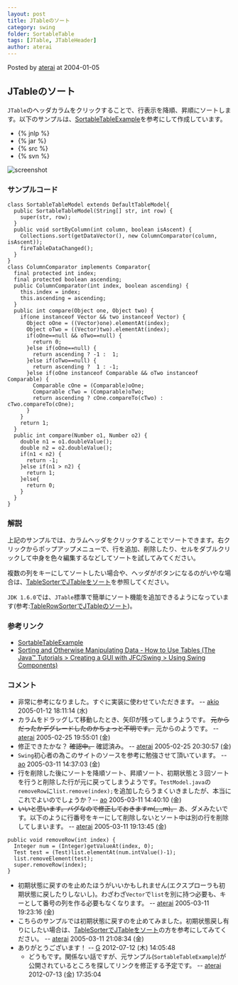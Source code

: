 ```yaml
---
layout: post
title: JTableのソート
category: swing
folder: SortableTable
tags: [JTable, JTableHeader]
author: aterai
---
```


Posted by [aterai](http://terai.xrea.jp/aterai.html) at 2004-01-05

## JTableのソート
`JTable`のヘッダカラムをクリックすることで、行表示を降順、昇順にソートします。以下のサンプルは、[SortableTableExample](http://www.crionics.com/products/opensource/faq/swing_ex/JTableExamples5.html)を参考にして作成しています。

- {% jnlp %}
- {% jar %}
- {% src %}
- {% svn %}

<!-- dummy comment line for breaking list -->

![screenshot](https://lh5.googleusercontent.com/_9Z4BYR88imo/TQTTXXYDR5I/AAAAAAAAAkQ/DeBHN6piDhQ/s800/SortableTable.png)

### サンプルコード
<pre class="prettyprint"><code>class SortableTableModel extends DefaultTableModel{
  public SortableTableModel(String[] str, int row) {
    super(str, row);
  }
  public void sortByColumn(int column, boolean isAscent) {
    Collections.sort(getDataVector(), new ColumnComparator(column, isAscent));
    fireTableDataChanged();
  }
}
class ColumnComparator implements Comparator{
  final protected int index;
  final protected boolean ascending;
  public ColumnComparator(int index, boolean ascending) {
    this.index = index;
    this.ascending = ascending;
  }
  public int compare(Object one, Object two) {
    if(one instanceof Vector &amp;&amp; two instanceof Vector) {
      Object oOne = ((Vector)one).elementAt(index);
      Object oTwo = ((Vector)two).elementAt(index);
      if(oOne==null &amp;&amp; oTwo==null) {
        return 0;
      }else if(oOne==null) {
        return ascending ? -1 :  1;
      }else if(oTwo==null) {
        return ascending ?  1 : -1;
      }else if(oOne instanceof Comparable &amp;&amp; oTwo instanceof Comparable) {
        Comparable cOne = (Comparable)oOne;
        Comparable cTwo = (Comparable)oTwo;
        return ascending ? cOne.compareTo(cTwo) : cTwo.compareTo(cOne);
      }
    }
    return 1;
  }
  public int compare(Number o1, Number o2) {
    double n1 = o1.doubleValue();
    double n2 = o2.doubleValue();
    if(n1 &lt; n2) {
      return -1;
    }else if(n1 &gt; n2) {
      return 1;
    }else{
      return 0;
    }
  }
}
</code></pre>

### 解説
上記のサンプルでは、カラムヘッダをクリックすることでソートできます。右クリックからポップアップメニューで、行を追加、削除したり、セルをダブルクリックして中身を色々編集するなどしてソートを試してみてください。

複数の列をキーにしてソートしたい場合や、ヘッダがボタンになるのがいやな場合は、[TableSorterでJTableをソート](http://terai.xrea.jp/Swing/TableSorter.html)を参照してください。

`JDK 1.6.0`では、`JTable`標準で簡単にソート機能を追加できるようになっています(参考:[TableRowSorterでJTableのソート](http://terai.xrea.jp/Swing/TableRowSorter.html))。

### 参考リンク
- [SortableTableExample](http://www.crionics.com/products/opensource/faq/swing_ex/JTableExamples5.html)
- [Sorting and Otherwise Manipulating Data - How to Use Tables (The Java™ Tutorials > Creating a GUI with JFC/Swing > Using Swing Components)](http://docs.oracle.com/javase/tutorial/uiswing/components/table.html#sorting)

<!-- dummy comment line for breaking list -->

### コメント
- 非常に参考になりました。すぐに実装に使わせていただきます。 -- [akio](http://terai.xrea.jp/akio.html) 2005-01-12 18:11:14 (水)
- カラムをドラッグして移動したとき、矢印が残ってしまうようです。 ~~元からだったかデグレードしたのかちょっと不明です。~~ 元からのようです。 -- [aterai](http://terai.xrea.jp/aterai.html) 2005-02-25 19:55:01 (金)
- 修正できたかな？ ~~確認中。~~ 確認済み。 -- [aterai](http://terai.xrea.jp/aterai.html) 2005-02-25 20:30:57 (金)
- `Swing`初心者の為このサイトのソースを参考に勉強させて頂いています。 -- [ao](http://terai.xrea.jp/ao.html) 2005-03-11 14:37:03 (金)
- 行を削除した後にソートを降順ソート、昇順ソート、初期状態と３回ソートを行うと削除した行が元に戻ってしまうようです。`TestModel.java`の`removeRow`に`list.remove(index);`を追加したらうまくいきましたが、本当にこれでよいのでしょうか？-- [ao](http://terai.xrea.jp/ao.html) 2005-03-11 14:40:10 (金)
- ~~いいと思います。バグなので修正しておきますm(_ _m)。~~ あ、ダメみたいです。以下のように行番号をキーにして削除しないとソート中は別の行を削除してしまいます。 -- [aterai](http://terai.xrea.jp/aterai.html) 2005-03-11 19:13:45 (金)

<!-- dummy comment line for breaking list -->

<pre class="prettyprint"><code>public void removeRow(int index) {
  Integer num = (Integer)getValueAt(index, 0);
  Test test = (Test)list.elementAt(num.intValue()-1);
  list.removeElement(test);
  super.removeRow(index);
}
</code></pre>

- 初期状態に戻すのを止めたほうがいいかもしれません(エクスプローラも初期状態に戻したりしないし)。わざわざ`Vector`で`list`を別に持つ必要も、キーとして番号の列を作る必要もなくなります。 -- [aterai](http://terai.xrea.jp/aterai.html) 2005-03-11 19:23:16 (金)
- こちらのサンプルでは初期状態に戻すのを止めてみました。初期状態戻し有りにしたい場合は、[TableSorterでJTableをソート](http://terai.xrea.jp/Swing/TableSorter.html)の方を参考にしてみてください。 -- [aterai](http://terai.xrea.jp/aterai.html) 2005-03-11 21:08:34 (金)
- ありがとうございます！ -- [G](http://terai.xrea.jp/G.html) 2012-07-12 (木) 14:05:48
    - どうもです。関係ない話ですが、元サンプル(`SortableTableExample`)が公開されているところを探してリンクを修正する予定です。 -- [aterai](http://terai.xrea.jp/aterai.html) 2012-07-13 (金) 17:35:04

<!-- dummy comment line for breaking list -->

